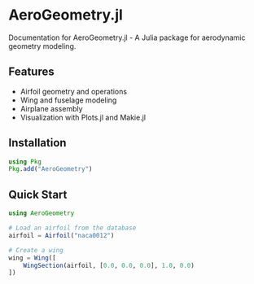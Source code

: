 # AeroGeometry.jl

Documentation for AeroGeometry.jl - A Julia package for aerodynamic geometry modeling.

## Features

- Airfoil geometry and operations
- Wing and fuselage modeling
- Airplane assembly
- Visualization with Plots.jl and Makie.jl

## Installation

```julia
using Pkg
Pkg.add("AeroGeometry")
```

## Quick Start

```julia
using AeroGeometry

# Load an airfoil from the database
airfoil = Airfoil("naca0012")

# Create a wing
wing = Wing([
    WingSection(airfoil, [0.0, 0.0, 0.0], 1.0, 0.0)
])
```
